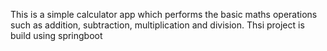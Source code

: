 This is a simple calculator app which performs the basic maths operations such as addition, subtraction, multiplication and division.
Thsi project is build using springboot 

